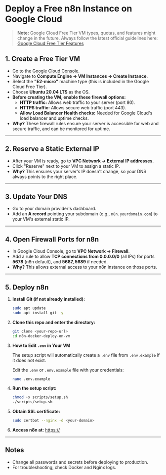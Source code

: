 # Deploy a Free n8n Instance on Google Cloud

> **Note:** Google Cloud Free Tier VM types, quotas, and features might change in the future. Always follow the latest official guidelines here:  
> [Google Cloud Free Tier Features](https://cloud.google.com/free/docs/free-cloud-features)

## 1. Create a Free Tier VM

- Go to the [Google Cloud Console](https://console.cloud.google.com/).
- Navigate to **Compute Engine → VM Instances → Create Instance**.
- Select the **"E2-micro"** machine type (this is included in the Google Cloud Free Tier).
- Choose **Ubuntu 20.04 LTS** as the OS.
- **Before creating the VM, enable these firewall options:**
  - **HTTP traffic:** Allows web traffic to your server (port 80).
  - **HTTPS traffic:** Allows secure web traffic (port 443).
  - **Allow Load Balancer Health checks:** Needed for Google Cloud's load balancer and uptime checks.
- **Why?** These firewall rules ensure your server is accessible for web and secure traffic, and can be monitored for uptime.

---

## 2. Reserve a Static External IP

- After your VM is ready, go to **VPC Network → External IP addresses**.
- Click "Reserve" next to your VM to assign a static IP.
- **Why?** This ensures your server's IP doesn't change, so your DNS always points to the right place.

---

## 3. Update Your DNS

- Go to your domain provider's dashboard.
- Add an **A record** pointing your subdomain (e.g., `n8n.yourdomain.com`) to your VM's external static IP.

---

## 4. Open Firewall Ports for n8n

- In Google Cloud Console, go to **VPC Network → Firewall**.
- Add a rule to allow **TCP connections from 0.0.0.0/0** (all IPs) for ports **5678** (n8n default), and **5687, 5689** if needed.
- **Why?** This allows external access to your n8n instance on those ports.

---

## 5. Deploy n8n

1. **Install Git (if not already installed):**
   ```bash
   sudo apt update
   sudo apt install git -y
   ```

2. **Clone this repo and enter the directory:**
   ```bash
   git clone <your-repo-url>
   cd n8n-docker-deploy-on-vm
   ```

3. **How to Edit `.env` in Your VM**
  
   The setup script will automatically create a `.env` file from `.env.example` if it does not exist.

   Edit the `.env` or ``.env.example`` file with your credentials:

   ```bash
   nano .env.example
   ```

4. **Run the setup script:**
   ```bash
   chmod +x scripts/setup.sh
   ./scripts/setup.sh
   ```

5. **Obtain SSL certificate:**
   ```bash
   sudo certbot --nginx -d <your-domain>
   ```

6. **Access n8n at:** [https://<your-domain>](https://<your-domain>)

---

## Notes

- Change all passwords and secrets before deploying to production.
- For troubleshooting, check Docker and Nginx logs.